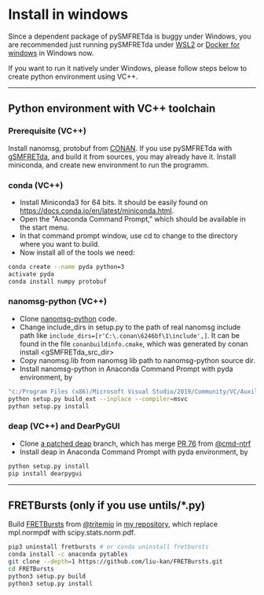 # Install in windows

Since a dependent package of pySMFRETda is buggy under Windows, you are recommended just running pySMFRETda under [WSL2](https://docs.microsoft.com/en-us/windows/wsl/about) or [Docker for windows](https://docs.docker.com/docker-for-windows/install/) in Windows now. 

If you want to run it natively under Windows, please follow steps below to create python environment using <!--[msys2](https://www.msys2.org/) or -->VC++.
<!--

-----------------------------------------------
## msys2 toolchain
### Prerequisite (msys2)
* Close msys2_shell and run autorebase.bat from cmd in msys2 installation directory, after msys2 installation. 
* Reopen msys2_shell, run ```pacman -Syu``` and ```pacman -S --needed base-devel msys2-devel```.
### virtualenv (msys2)
Install python-pip etc. in msys2
```bash
pacman -S python-pip python-devel protobuf-devel cmake
python3 -m pip install --user pipx
#export PATH=~/.local/bin:$PATH # you can add this line to ~/.bash_profile
python3 -m pipx ensurepath
pipx install virtualenv
virtualenv smfretda
source smfretda/bin/activate
pip install --user numpy protobuf deap
```

### nanomsg-python (msys2)
* Clone [nanomsg](https://github.com/nanomsg/nanomsg), and build the code.
* In nanomsg build directory run ```cmake --install . --prefix /usr``` to install nanomsg in /usr
* Clone [nanomsg-python](https://github.com/tonysimpson/nanomsg-python) code.
* Install nanomsg-python in smfretda environment, by
```bash
python setup.py build
python setup.py install
```

-->
------------------------------------------------------

## Python environment with VC++ toolchain
### Prerequisite (VC++)
Install nanomsg, protobuf from [CONAN](https://conan.io). If you use pySMFRETda with [gSMFRETda](https://github.com/liu-kan/gSMFRETda), and build it from sources, you may already have it.
Install miniconda, and create new environment to run the programm.

### conda (VC++)
* Install Miniconda3 for 64 bits. It should be easily found on https://docs.conda.io/en/latest/miniconda.html.
* Open the "Anaconda Command Prompt," which should be available in the start menu.
* In that command prompt window, use cd to change to the directory where you want to build.
* Now install all of the tools we need:
```bash
conda create --name pyda python=3
activate pyda
conda install numpy protobuf
```

### nanomsg-python (VC++)
* Clone [nanomsg-python](https://github.com/tonysimpson/nanomsg-python) code.
* Change include_dirs in setup.py to the path of real nanomsg include path like ```include_dirs=[r'C:\.conan\6246bf\1\include',]```. It can be found in the file ```conanbuildinfo.cmake```, which was generated by conan install <gSMFRETda_src_dir>
* Copy nanomsg.lib from nanomsg lib path to nanomsg-python source dir.
* Install nanomsg-python in Anaconda Command Prompt with pyda environment, by
```bash
"c:/Program Files (x86)/Microsoft Visual Studio/2019/Community/VC/Auxiliary/Build/vcvars64.bat"
python setup.py build_ext --inplace --compiler=msvc
python setup.py install
```

### deap (VC++) and DearPyGUI
* Clone [a patched deap](https://github.com/liu-kan/deap) branch, which has merge [PR 76](https://github.com/DEAP/deap/pull/76) from [@cmd-ntrf](https://github.com/cmd-ntrf)
* Install deap in Anaconda Command Prompt with pyda environment, by
```bash
python setup.py install
pip install dearpygui
```
---------------------------------------------------
## FRETBursts (only if you use untils/*.py)
Build [FRETBursts](https://github.com/OpenSMFS/FRETBursts) from [@tritemio](https://github.com/tritemio) in [my repository](https://github.com/liu-kan/FRETBursts), which replace mpl.normpdf with scipy.stats.norm.pdf.
```bash
pip3 uninstall fretbursts # or conda uninstall fretbursts
conda install -c anaconda pytables
git clone --depth=1 https://github.com/liu-kan/FRETBursts.git
cd FRETBursts
python3 setup.py build
python3 setup.py install
```